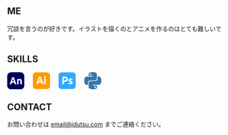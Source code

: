 ## ME

冗談を言うのが好きです。イラストを描くのとアニメを作るのはとても難しいです。

## SKILLS

<div style="display: flex; gap: 20px; align-items: center;">
    <img src="images/animate.png" alt="Animate" width="40" height="40"/>
    <img src="images/adobeillustrator.svg" alt="Illustrator" width="40" height="40"/>
    <img src="images/adobephotoshop.svg" alt="Photoshop" width="40" height="40"/>
    <img src="images/python.svg" alt="Python" width="40" height="40"/>
</div>

## CONTACT

お問い合わせは email@idutsu.com までご連絡ください。
